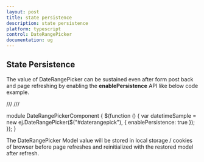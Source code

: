 ```yaml
---
layout: post
title: state persistence
description: state persistence
platform: typescript
control: DateRangePicker
documentation: ug 
---
```


## State Persistence

The value of DateRangePicker can be sustained even after form post back and page refreshing by enabling the **enablePersistence** API like below code example.

/// <reference path="tsfiles/jquery.d.ts" />
/// <reference path="tsfiles/ej.web.all.d.ts" />

module DateRangePickerComponent {
    $(function () {
        var datetimeSample = new ej.DateRangePicker($("#daterangepick"), {
                 enablePersistence: true
        });
    });
}

The DateRangePicker Model value will be stored in local storage / cookies of browser before page refreshes and reinitialized with the restored model after refresh.